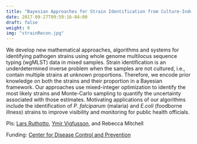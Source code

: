 ```yaml
---
title: "Bayesian Approaches for Strain Identification from Culture-Independent Samples"
date: 2017-09-27T09:59:16-04:00
draft: false
weight: 9
img: "strainRecon.jpg"
---
```


We develop new mathematical approaches, algorithms and systems for identifying pathogen strains using whole genome multilocus sequence typing (wgMLST) data in mixed samples. Strain identification is an underdetermined inverse problem when the samples are not cultured, i.e., contain multiple strains at unknown proportions. Therefore, we encode prior knowledge on both the strains and their proportion in a Bayesian framework. Our approaches use mixed-integer optimization to identify the most likely strains and Monte-Carlo sampling to quantify the uncertainty associated with those estimates. Motivating applications of our algorithms include the identification of *P. falciparum* (malaria) and *E.coli* (foodborne illness) strains to improve visibility and monitoring for public health officials.


PIs: [Lars Ruthotto](http://www.mathcs.emory.edu/~lruthot),  [Ymir Vigfusson](http://www.ymsir.com/), and Rebecca Mitchell

Funding: [Center for Disease Control and Prevention](https://www.cdc.gov/)
